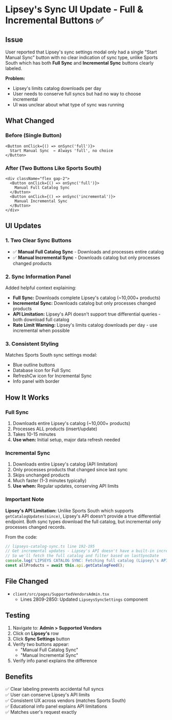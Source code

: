 # Lipsey's Sync UI Update - Full & Incremental Buttons ✅

## Issue
User reported that Lipsey's sync settings modal only had a single "Start Manual Sync" button with no clear indication of sync type, unlike Sports South which has both **Full Sync** and **Incremental Sync** buttons clearly labeled.

**Problem:**
- Lipsey's limits catalog downloads per day
- User needs to conserve full syncs but had no way to choose incremental
- UI was unclear about what type of sync was running

## What Changed

### Before (Single Button)
```tsx
<Button onClick={() => onSync('full')}>
  Start Manual Sync  ← Always 'full', no choice
</Button>
```

### After (Two Buttons Like Sports South)
```tsx
<div className="flex gap-2">
  <Button onClick={() => onSync('full')}>
    Manual Full Catalog Sync
  </Button>
  <Button onClick={() => onSync('incremental')}>
    Manual Incremental Sync
  </Button>
</div>
```

## UI Updates

### 1. **Two Clear Sync Buttons**
- ✅ **Manual Full Catalog Sync** - Downloads and processes entire catalog
- ✅ **Manual Incremental Sync** - Downloads catalog but only processes changed products

### 2. **Sync Information Panel**
Added helpful context explaining:
- **Full Sync:** Downloads complete Lipsey's catalog (~10,000+ products)
- **Incremental Sync:** Downloads catalog but only processes changed products
- **API Limitation:** Lipsey's API doesn't support true differential queries - both download full catalog
- **Rate Limit Warning:** Lipsey's limits catalog downloads per day - use incremental when possible

### 3. **Consistent Styling**
Matches Sports South sync settings modal:
- Blue outline buttons
- Database icon for Full Sync
- RefreshCw icon for Incremental Sync
- Info panel with border

## How It Works

### Full Sync
1. Downloads entire Lipsey's catalog (~10,000+ products)
2. Processes ALL products (insert/update)
3. Takes 10-15 minutes
4. **Use when:** Initial setup, major data refresh needed

### Incremental Sync
1. Downloads entire Lipsey's catalog (API limitation)
2. Only processes products that changed since last sync
3. Skips unchanged products
4. Much faster (1-3 minutes typically)
5. **Use when:** Regular updates, conserving API limits

### Important Note
**Lipsey's API Limitation:** Unlike Sports South which supports `getCatalogUpdates(since)`, Lipsey's API doesn't provide a true differential endpoint. Both sync types download the full catalog, but incremental only processes changed records.

From the code:
```typescript
// lipseys-catalog-sync.ts line 192-195
// Get incremental updates - Lipsey's API doesn't have a built-in incremental endpoint
// So we'll fetch the full catalog and filter based on lastSyncDate
console.log('LIPSEYS CATALOG SYNC: Fetching full catalog (Lipsey\'s API does not support incremental queries)');
const allProducts = await this.api.getCatalogFeed();
```

## File Changed
- `client/src/pages/SupportedVendorsAdmin.tsx`
  - Lines 2809-2850: Updated `LipseysSyncSettings` component

## Testing
1. Navigate to: **Admin > Supported Vendors**
2. Click on **Lipsey's** row
3. Click **Sync Settings** button
4. Verify two buttons appear:
   - "Manual Full Catalog Sync"
   - "Manual Incremental Sync"
5. Verify info panel explains the difference

## Benefits
✅ Clear labeling prevents accidental full syncs  
✅ User can conserve Lipsey's API limits  
✅ Consistent UX across vendors (matches Sports South)  
✅ Educational info panel explains API limitations  
✅ Matches user's request exactly

